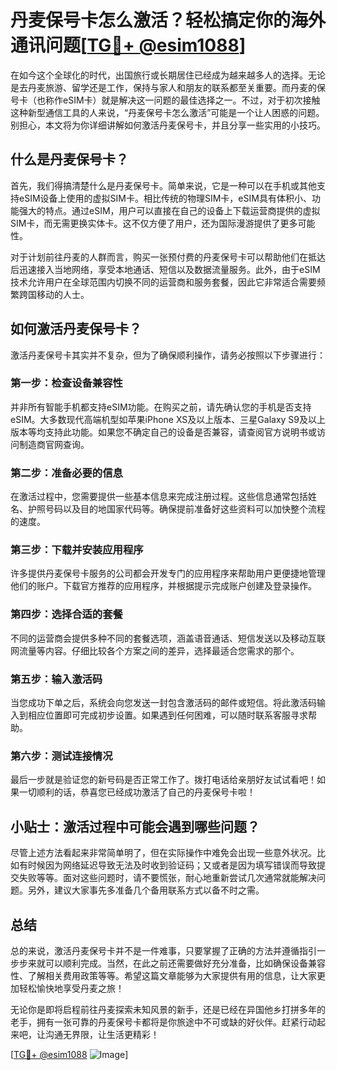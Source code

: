 # 丹麦保号卡怎么激活？轻松搞定你的海外通讯问题[[TG💪+ @esim1088](https://t.me/s/esim1088)]

在如今这个全球化的时代，出国旅行或长期居住已经成为越来越多人的选择。无论是去丹麦旅游、留学还是工作，保持与家人和朋友的联系都至关重要。而丹麦的保号卡（也称作eSIM卡）就是解决这一问题的最佳选择之一。不过，对于初次接触这种新型通信工具的人来说，“丹麦保号卡怎么激活”可能是一个让人困惑的问题。别担心，本文将为你详细讲解如何激活丹麦保号卡，并且分享一些实用的小技巧。

## 什么是丹麦保号卡？

首先，我们得搞清楚什么是丹麦保号卡。简单来说，它是一种可以在手机或其他支持eSIM设备上使用的虚拟SIM卡。相比传统的物理SIM卡，eSIM具有体积小、功能强大的特点。通过eSIM，用户可以直接在自己的设备上下载运营商提供的虚拟SIM卡，而无需更换实体卡。这不仅方便了用户，还为国际漫游提供了更多可能性。

对于计划前往丹麦的人群而言，购买一张预付费的丹麦保号卡可以帮助他们在抵达后迅速接入当地网络，享受本地通话、短信以及数据流量服务。此外，由于eSIM技术允许用户在全球范围内切换不同的运营商和服务套餐，因此它非常适合需要频繁跨国移动的人士。

## 如何激活丹麦保号卡？

激活丹麦保号卡其实并不复杂，但为了确保顺利操作，请务必按照以下步骤进行：

### 第一步：检查设备兼容性

并非所有智能手机都支持eSIM功能。在购买之前，请先确认您的手机是否支持eSIM。大多数现代高端机型如苹果iPhone XS及以上版本、三星Galaxy S9及以上版本等均支持此功能。如果您不确定自己的设备是否兼容，请查阅官方说明书或访问制造商官网查询。

### 第二步：准备必要的信息

在激活过程中，您需要提供一些基本信息来完成注册过程。这些信息通常包括姓名、护照号码以及目的地国家代码等。确保提前准备好这些资料可以加快整个流程的速度。

### 第三步：下载并安装应用程序

许多提供丹麦保号卡服务的公司都会开发专门的应用程序来帮助用户更便捷地管理他们的账户。下载官方推荐的应用程序，并根据提示完成账户创建及登录操作。

### 第四步：选择合适的套餐

不同的运营商会提供多种不同的套餐选项，涵盖语音通话、短信发送以及移动互联网流量等内容。仔细比较各个方案之间的差异，选择最适合您需求的那个。

### 第五步：输入激活码

当您成功下单之后，系统会向您发送一封包含激活码的邮件或短信。将此激活码输入到相应位置即可完成初步设置。如果遇到任何困难，可以随时联系客服寻求帮助。

### 第六步：测试连接情况

最后一步就是验证您的新号码是否正常工作了。拨打电话给亲朋好友试试看吧！如果一切顺利的话，恭喜您已经成功激活了自己的丹麦保号卡啦！

## 小贴士：激活过程中可能会遇到哪些问题？

尽管上述方法看起来非常简单明了，但在实际操作中难免会出现一些意外状况。比如有时候因为网络延迟导致无法及时收到验证码；又或者是因为填写错误而导致提交失败等等。面对这些问题时，请不要慌张，耐心地重新尝试几次通常就能解决问题。另外，建议大家事先多准备几个备用联系方式以备不时之需。

## 总结

总的来说，激活丹麦保号卡并不是一件难事，只要掌握了正确的方法并遵循指引一步步来就可以顺利完成。当然，在此之前还需要做好充分准备，比如确保设备兼容性、了解相关费用政策等等。希望这篇文章能够为大家提供有用的信息，让大家更加轻松愉快地享受丹麦之旅！

无论你是即将启程前往丹麦探索未知风景的新手，还是已经在异国他乡打拼多年的老手，拥有一张可靠的丹麦保号卡都将是你旅途中不可或缺的好伙伴。赶紧行动起来吧，让沟通无界限，让生活更精彩！

[[TG💪+ @esim1088](https://t.me/s/esim1088) ![Image](https://i.postimg.cc/4NQfJmqS/Snipaste-2025-05-13-00-14-12.png)]